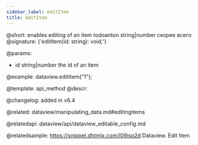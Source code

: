 ```yaml
---
sidebar_label: editItem
title: editItem
---          
```


@short: enables editing of an item
todoanton string|number скорее всего
@signature: {'editItem(id: string): void;'}

@params:
- id		string|number		the id of an item

@example:
dataview.editItem("1");


@template: api_method
@descr:


@changelog: added in v6.4


@related: dataview/manipulating_data.md#editingitems

@relatedapi:
dataview/api/dataview_editable_config.md

@relatedsample:
https://snippet.dhtmlx.com/i09isp2d	Dataview. Edit Item